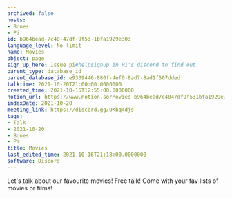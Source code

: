 ```yaml
---
archived: false
hosts:
- Bones
- Pi
id: b964bead-7c40-47df-9f53-1bfa1929e303
language_level: No limit
name: Movies
object: page
sign_up_here: Issue pi#helpsignup in Pi's discord to find out.
parent_type: database_id
parent_database_id: e9339446-880f-4ef0-8ad7-8ad1f507dded
talktime: 2021-10-20T21:00:00.0000000
created_time: 2021-10-15T12:55:00.0000000
notion_url: https://www.notion.so/Movies-b964bead7c4047df9f531bfa1929e303
indexDate: 2021-10-20
meeting_link: https://discord.gg/9Kbq4djs
tags:
- Talk
- 2021-10-20
- Bones
- Pi
title: Movies
last_edited_time: 2021-10-16T21:18:00.0000000
software: Discord
---
```


Let's talk about our favourite movies!
Free talk! Come with your fav lists of movies or films!


